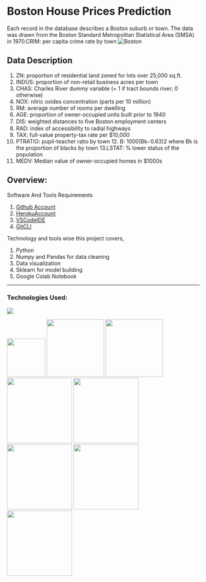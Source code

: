 # Boston House Prices Prediction
Each record in the database describes a Boston suburb or town. The data was drawn from the Boston Standard Metropolitan Statistical Area (SMSA) in 1970.CRIM: per capita crime rate by town
![Boston](https://github.com/divakarkumar424/Boston-House-Prices-Prediction/assets/32620288/b566eeb2-a302-405a-8190-e7cce225c3d4)

## Data Description
1. ZN: proportion of residential land zoned for lots over 25,000 sq.ft.
2. INDUS: proportion of non-retail business acres per town
3. CHAS: Charles River dummy variable (= 1 if tract bounds river; 0 otherwise)
4. NOX: nitric oxides concentration (parts per 10 million)
5. RM: average number of rooms per dwelling
6. AGE: proportion of owner-occupied units built prior to 1940
7. DIS: weighted distances to ﬁve Boston employment centers
8. RAD: index of accessibility to radial highways
9. TAX: full-value property-tax rate per $10,000
10. PTRATIO: pupil-teacher ratio by town 12. B: 1000(Bk−0.63)2 where Bk is the proportion of blacks by town 13.LSTAT: % lower status of the population
11. MEDV: Median value of owner-occupied homes in $1000s

## Overview:
Software And Tools Requirements

1. [Github Account](https://github.com)
2. [HerokuAccount](https://heroku.com)
3. [VSCodeIDE](https://code.visualstudio.com/)
4. [GitCLI](https://git-scm.com/book/en/v2/Getting-Started-The-Command-Line)

Technology and tools wise this project covers,

1. Python
2. Numpy and Pandas for data cleaning
3. Data visualization
4. Sklearn for model building
5. Google Colab Notebook
-----------------------------------------------------------------------------------------------------------------
### Technologies Used:

![](https://forthebadge.com/images/badges/made-with-python.svg)

[<img target="_blank" src="https://user-images.githubusercontent.com/32620288/139657460-40ef4562-76bd-43f5-bbca-47b6bd29863e.png" width=100>](https://numpy.org)    [<img target="_blank" src="https://upload.wikimedia.org/wikipedia/commons/thumb/e/ed/Pandas_logo.svg/450px-Pandas_logo.svg.png" width=150>](https://pandas.pydata.org)  [<img target="_blank" src="https://seaborn.pydata.org/_static/logo-wide-lightbg.svg" width=150>](https://seaborn.pydata.org) [<img target="_blank" src="https://github.com/divakarkumar424/Boston-House-Prices-Prediction/assets/32620288/92ead969-9327-45c1-9d89-2ae710e5d4db" width=170>](https://matplotlib.org)   [<img target="_blank" src="https://user-images.githubusercontent.com/32620288/137518674-f36c5ad3-3d64-4c7a-a07c-53f247750394.png" width=170>](https://colab.research.google.com/)
[<img target="_blank" src="https://github.com/divakarkumar424/Bike-Sharing-Demand-Prediction/assets/32620288/310ddc5e-9f1a-4c1b-b6f6-d65ca6b6aec9" width=170>](https://scikit-learn.org/stable/index.html)
[<img target="_blank" src="https://github.com/divakarkumarp/Boston-House-Prices-Prediction/assets/32620288/9700055e-3392-4237-acbb-2f58bae6e301" width=170>](https://flask.palletsprojects.com/en/3.0.x/)
[<img target="_blank" src="https://github.com/divakarkumar424/Bike-Sharing-Demand-Prediction/assets/32620288/6bf47bbb-f938-499f-b14b-79aaa77b4d7e" width=170>](https://www.docker.com/)
